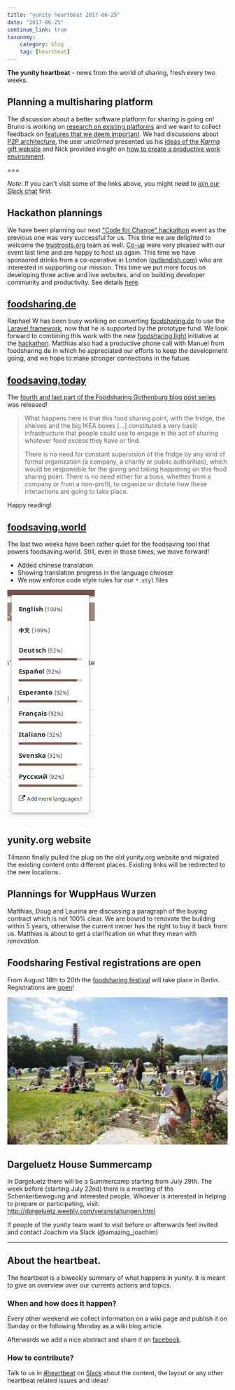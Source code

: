 ```yaml
---
title: "yunity heartbeat 2017-06-25"
date: "2017-06-25"
continue_link: true
taxonomy:
    category: blog
    tag: [heartbeat]
---
```


**The yunity heartbeat** - news from the world of sharing, fresh every two weeks.

## Planning a multisharing platform

The discussion about a better software platform for sharing is going on! Bruno is working on [research on existing platforms](https://yunity.atlassian.net/wiki/pages/viewpage.action?pageId=91267179) and we want to collect feedback on [features that we deem important](https://yunity.atlassian.net/wiki/display/MULTI/Features).
We had discussions about [P2P architecture](https://yunity.slack.com/messages/C5FFR125V/convo/C5FFR125V-1497623179.189265/), the user *unic0rned* presented us his [ideas of the *Karma* gift website](https://yunity.slack.com/archives/C5FFR125V/p1497680699352423) and Nick provided insight on [how to create a productive work environment](https://yunity.slack.com/archives/C5FFR125V/p1498296473141521).

===

*Note*: If you can't visit some of the links above, you might need to [join our Slack chat](https://slackin.yunity.org) first.

## Hackathon plannings

We have been planning our next ["Code for Change" hackathon](https://yunity.org/en/events/2017-06-14-hackathon) event as the previous one was very successful for us. This time we are delighted to welcome the [trustroots.org](https://www.trustroots.org) team as well. [Co-up](http://co-up.de/) were very pleased with our event last time and are happy to host us again. This time we have sponsored drinks from a co-operative in London ([outlandish.com](https://outlandish.com/)) who are interested in supporting our mission. This time we put more focus on developing three active and live websites, and on building developer community and productivity. See details [here](https://yunity.org/en/events/2017-06-14-hackathon).

## [foodsharing.de](https://foodsharing.de)

Raphael W has been busy working on converting [foodsharing.de](https://foodsharing.de) to use the [Laravel framework](https://laravel.com/), now that he is supported by the prototype fund. We look forward to combining this work with the new [foodsharing light](https://github.com/foodsharing-dev/foodsharing-light) initiative at the [hackathon](https://yunity.org/en/events/2017-06-14-hackathon).
Matthias also had a productive phone call with Manuel from foodsharing.de in which he appreciated our efforts to keep the development going, and we hope to make stronger connections in the future.

## [foodsaving.today](https://foodsaving.today)

The [fourth and last part of the Foodsharing Gothenburg blog post series](https://foodsaving.today/en/blog/2017/06/27/foodsharing-gothenburg-part4) was released!

> What happens here is that this food sharing point, with the fridge, the shelves and the big IKEA boxes [...] constituted a very basic infrastructure that people could use to engage in the act of sharing whatever food excess they have or find.
>
> There is no need for constant supervision of the fridge by any kind of formal organization (a company, a charity or public authorities), which would be responsible for the giving and taking happening on this food sharing point. There is no need either for a boss, whether from a company or from a non-profit, to organize or dictate how these interactions are going to take place.

Happy reading!

## [foodsaving.world](https://foodsaving.world)

The last two weeks have been rather quiet for the foodsaving tool that powers foodsaving.world. Still, even in those times, we move forward!

- Added chinese translation
- Showing translation progress in the language chooser
- We now enforce code style rules for our `*.styl` files

![](translation-progress.png)

## yunity.org website

Tilmann finally pulled the plug on the old yunity.org website and migrated the existing content onto different places. Existing links will be redirected to the new locations.

## Plannings for WuppHaus Wurzen

Matthias, Doug and Laurina are discussing a paragraph of the buying contract which is not 100% clear. We are bound to renovate the building within 5 years, otherwise the current owner has the right to buy it back from us. Matthias is about to get a clarification on what they mean with *renovation*.

## Foodsharing Festival registrations are open

From August 18th to 20th the [foodsharing festival](http://www.foodsharing-festival.org/) will take place in Berlin. Registrations are [open](http://www.foodsharing-festival.org/)!

![](foodsharing_festival.jpg)

## Dargeluetz House Summercamp

In Dargeluetz there will be a Summercamp starting from July 29th. The week before (starting July 22nd) there is a meeting of the Schenkerbewegung and interested people. Whoever is interested in helping to prepare or participating, visit: http://dargeluetz.weebly.com/veranstaltungen.html

If people of the yunity team want to visit before or afterwards feel invited and contact Joachim via Slack (@amazing_joachim)

---

## About the heartbeat.

The heartbeat is a biweekly summary of what happens in yunity. It is meant to give an overview over our currents actions and topics.

### When and how does it happen?

Every other weekend we collect information on a wiki page and publish it on Sunday or the following Monday as a wiki blog article.

Afterwards we add a nice abstract and share it on [facebook](https://www.facebook.com/yunity.org/).

### How to contribute?

Talk to us in [#heartbeat](https://yunity.slack.com/messages/heartbeat/) on [Slack](https://slackin.yunity.org) about the content, the layout or any other heartbeat related issues and ideas!

